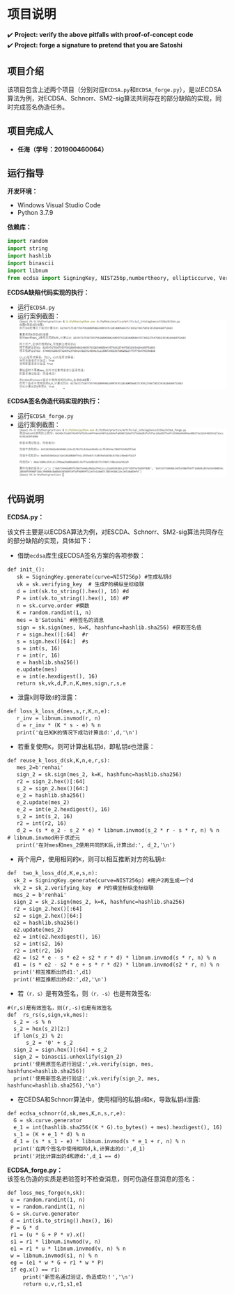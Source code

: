 项目说明
===
:heavy_check_mark: **Project: verify the above pitfalls with proof-of-concept code**  
:heavy_check_mark: **Project: forge a signature to pretend that you are Satoshi**  

## 项目介绍  
该项目包含上述两个项目（分别对应`ECDSA.py`和`ECDSA_forge.py`），是以ECDSA算法为例，对ECDSA、Schnorr、SM2-sig算法共同存在的部分缺陷的实现，同时完成签名伪造任务。

 ## 项目完成人
 * **任海（学号：201900460064）**  
 
 ## 运行指导 
 **开发环境：** 
 * Windows Visual Studio Code  
 * Python 3.7.9  
 
 **依赖库：** 
 ```Python
import random
import string
import hashlib
import binascii
import libnum
from ecdsa import SigningKey, NIST256p,numbertheory, ellipticcurve, VerifyingKey
 ```
 
 **ECDSA缺陷代码实现的执行：**  
 * 运行`ECDSA.py`
 * 运行案例截图：
   ![20220729222947](images/20220729222947.png)
  
  **ECDSA签名伪造代码实现的执行：**  
  * 运行`ECDSA_forge.py`
  * 运行案例截图：
   ![20220729223146](images/20220729223146.png)
  
 ## 代码说明
 **ECDSA.py：**  
 
 该文件主要是以ECDSA算法为例，对ESCDA、Schnorr、SM2-sig算法共同存在的部分缺陷的实现，具体如下：
 * 借助`ecdsa`库生成ECDSA签名方案的各项参数：
 ```
 def init_():
    sk = SigningKey.generate(curve=NIST256p) #生成私钥d
    vk = sk.verifying_key  # 生成P的横纵坐标级联
    d = int(sk.to_string().hex(), 16) #d
    P = int(vk.to_string().hex(), 16) #P
    n = sk.curve.order #模数
    K = random.randint(1, n)
    mes = b'Satoshi' #待签名的消息
    sign = sk.sign(mes, k=K, hashfunc=hashlib.sha256) #获取签名值
    r = sign.hex()[:64]  #r
    s = sign.hex()[64:]  #s
    s = int(s, 16)
    r = int(r, 16)
    e = hashlib.sha256()
    e.update(mes)
    e = int(e.hexdigest(), 16)
    return sk,vk,d,P,n,K,mes,sign,r,s,e
 ```
 * 泄露`k`则导致`d`的泄露：
 ```
 def loss_k_loss_d(mes,s,r,K,n,e):
    r_inv = libnum.invmod(r, n)
    d = r_inv * (K * s - e) % n
    print('在已知K的情况下成功计算出d:',d,'\n')
 ```
 * 若重复使用`K`，则可计算出私钥`d`，即私钥`d`也泄露：
 ```
 def reuse_k_loss_d(sk,K,n,e,r,s):
    mes_2=b'renhai'
    sign_2 = sk.sign(mes_2, k=K, hashfunc=hashlib.sha256)
    r2 = sign_2.hex()[:64]
    s_2 = sign_2.hex()[64:]
    e_2 = hashlib.sha256()
    e_2.update(mes_2)
    e_2 = int(e_2.hexdigest(), 16)
    s_2 = int(s_2, 16)
    r2 = int(r2, 16)
    d_2 = (s * e_2 - s_2 * e) * libnum.invmod(s_2 * r - s * r, n) % n  # libnum.invmod用于求逆元
    print('在对mes和mes_2使用共同的K后,计算出d:', d_2,'\n')
 ```
  * 两个用户，使用相同的`K`，则可以相互推断对方的私钥`d`:
  ```
  def  two_k_loss_d(d,K,e,s,n):
    sk_2 = SigningKey.generate(curve=NIST256p) #用户2再生成一个d
    vk_2 = sk_2.verifying_key  # P的横坐标纵坐标级联
    mes_2 = b'renhai'
    sign_2 = sk_2.sign(mes_2, k=K, hashfunc=hashlib.sha256)
    r2 = sign_2.hex()[:64]
    s2 = sign_2.hex()[64:]
    e2 = hashlib.sha256()
    e2.update(mes_2)
    e2 = int(e2.hexdigest(), 16)
    s2 = int(s2, 16)
    r2 = int(r2, 16)
    d2 = (s2 * e - s * e2 + s2 * r * d) * libnum.invmod(s * r, n) % n
    d1 = (s * e2 - s2 * e + s * r * d2) * libnum.invmod(s2 * r, n) % n
    print('相互推断出的d1:',d1)
    print('相互推断出的d2:',d2,'\n')
  ```
  * 若`（r，s）`是有效签名，则`（r，-s）`也是有效签名:
  ```
  #(r,s)是有效签名，则(r,-s)也是有效签名
def  rs_rs(s,sign,vk,mes):
    s_2 = -s % n
    s_2 = hex(s_2)[2:] 
    if len(s_2) % 2:
        s_2 = '0' + s_2
    sign_2 = sign.hex()[:64] + s_2
    sign_2 = binascii.unhexlify(sign_2)
    print('使用原签名进行验证:',vk.verify(sign, mes, hashfunc=hashlib.sha256))
    print('使用新签名进行验证:',vk.verify(sign_2, mes, hashfunc=hashlib.sha256),'\n')
  ```
  * 在CEDSA和Schnorr算法中，使用相同的私钥`d`和`K`，导致私钥`d`泄露:
  ```
  def ecdsa_schnorr(d,sk,mes,K,n,s,r,e):
    G = sk.curve.generator
    e_1 = int(hashlib.sha256((K * G).to_bytes() + mes).hexdigest(), 16)
    s_1 = (K + e_1 * d) % n
    d_1 = (s * s_1 - e) * libnum.invmod(s * e_1 + r, n) % n
    print('在两个签名中使用相同d,k,计算出的d:',d_1)
    print('对比计算出的d和原d:',d_1 == d)
  ```
   **ECDSA_forge.py：**  
   该签名伪造的实质是若验签时不检查消息，则可伪造任意消息的签名：
   ```
   def loss_mes_forge(n,sk):
    u = random.randint(1, n)
    v = random.randint(1, n)
    G = sk.curve.generator
    d = int(sk.to_string().hex(), 16)
    P = G * d
    r1 = (u * G + P * v).x()
    s1 = r1 * libnum.invmod(v, n)
    e1 = r1 * u * libnum.invmod(v, n) % n
    w = libnum.invmod(s1, n) % n
    eg = (e1 * w * G + r1 * w * P)
    if eg.x() == r1:
        print('新签名通过验证，伪造成功！','\n')
        return u,v,r1,s1,e1
   ```
  

